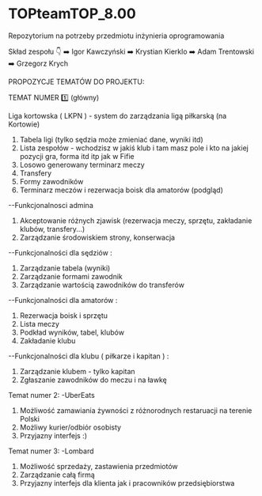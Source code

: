 # TOPteamTOP_8.00
Repozytorium na potrzeby przedmiotu inżynieria oprogramowania

Skład zespołu :point_down:
:arrow_right: Igor Kawczyński
:arrow_right: Krystian Kierklo
:arrow_right: Adam Trentowski
:arrow_right: Grzegorz Krych

PROPOZYCJE TEMATÓW DO PROJEKTU:

TEMAT NUMER :one: (główny)

Liga kortowska ( LKPN ) - system do zarządzania ligą piłkarską (na Kortowie)
1. Tabela ligi (tylko sędzia może zmieniać dane, wyniki itd)
2. Lista zespołów - wchodzisz w jakiś klub i tam masz pole i kto na jakiej pozycji gra, forma itd itp jak w Fifie
3. Losowo generowany terminarz meczy
4. Transfery
5. Formy zawodników
6. Terminarz meczów i rezerwacja boisk dla amatorów (podgląd)


--Funkcjonalnosci admina
1. Akceptowanie różnych zjawisk (rezerwacja meczy, sprzętu, zakładanie klubów, transfery...)
2. Zarządzanie środowiskiem strony, konserwacja

--Funkcjonalności dla sędziów :
1. Zarządzanie tabela (wyniki)
2. Zarządzanie formami zawodnik
3. Zarządzanie wartością zawodników do transferów

--Funkcjonalności dla amatorów :
1. Rezerwacja boisk i sprzętu
2. Lista meczy
3. Podkład wyników, tabel, klubów
4. Zakładanie klubu

--Funkcjonalności dla klubu ( piłkarze i kapitan ) :
1. Zarządzanie klubem - tylko kapitan
2. Zgłaszanie zawodników do meczu i na ławkę




Temat numer 2:
-UberEats
1. Możliwość zamawiania żywności z różnorodnych restaruacji na terenie Polski
2. Możliwy kurier/odbiór osobisty
3. Przyjazny interfejs :)

Temat numer 3:
-Lombard
1. Możliwość sprzedaży, zastawienia przedmiotów
2. Zarządzanie całą firmą
3. Przyjazny interfejs dla klienta jak i pracowników przedsiębiorstwa
